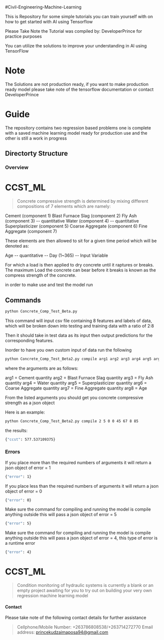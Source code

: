 #Civil-Engineering-Machine-Learning

This is Repository for some simple tutorials you can train yourself with on how to get started
with AI using Tensorflow

Please Take Note the Tutorial was compiled by: DeveloperPrince for practice purposes

You can utilize the solutions to improve your understanding in AI using TensorFlow

# Note

The Solutions are not production ready, if you want to make production ready model please take note of the tensorflow documentation or contact DeveloperPrince

# Guide

The repository contains two regression based problems one is complete with a saved machine learning model ready for production use and the other is still a work in progress

## Directorty Structure

### Overview

# CCST_ML

>Concrete compressive strength is determined by mixing different compositions of 7 elements which are namely:

Cement (component 1)
Blast Furnace Slag (component 2)
Fly Ash (component 3) -- quantitative
Water (component 4) -- quantitative
Superplasticizer (component 5)
Coarse Aggregate (component 6)
Fine Aggregate (component 7)

These elements are then allowed to sit for a given time period which will be denoted as:

Age -- quantitative -- Day (1~365) -- Input Variable

For which a load is then applied to dry concrete until it raptures or breaks. The maximum Load the concrete can bear before it breaks is known as the compress strength of the concrete.

in order to make use and test the model run

## Commands
```bash
python Concrete_Comp_Test_Beta.py
```
This command will input csv file containing 8 features and labels of data, which will be broken down into testing and training data with a ratio of 2:8

Then it should take in test data as its input then output predictions for the corresponding features.

Inorder to have you own custom input of data run the following

```bash
python Concrete_Comp_Test_Beta2.py compile arg1 arg2 arg3 arg4 arg5 arg6 arg7 arg8
```

where the arguments are as follows:

arg1 = Cement quantity
arg2 = Blast Furnace Slag quantity
arg3 = Fly Ash quantity
arg4 = Water quantity
arg5 = Superplasticizer quantity
arg6 = Coarse Aggregate quantity
arg7 = Fine Aggregate quantity
arg8 = Age

From the listed arguments you should get you concrete compressive strength as a json object

Here is an example:

```bash
python Concrete_Comp_Test_Beta2.py compile 2 5 0 0 45 67 8 85
```

the results:
```bash
{"ccst": 577.537109375}
```

### Errors

If you place more than the required numbers of arguments it will return a json object of error = 1

```bash
{"error": 1}
```

If you place less than the required numbers of arguments it will return a json object of error = 0

```bash
{"error": 0}
```

Make sure the command for compiling and running the model is compile anything outside this will pass a json object of error = 5

```bash
{"error": 5}
```

Make sure the command for compiling and running the model is compile anything outside this will pass a json object of error = 4, this type of error is a runtime error

```bash
{"error": 4}
```
# CCST_ML

>Condition monitoring of hydraulic systems is currently a blank or an empty project awaiting for you to try out on building your very own regression machine learning model

#### Contact

Please take note of the following contact details for further assistance

>Cellphone/Mobile Number: +263786808538/+263714272770
>Email address: princekudzaimaposa94@gmail.com





